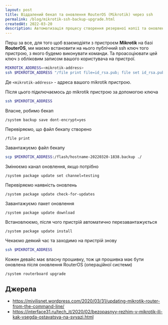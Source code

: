 ```yaml
---
layout: post
title: Віддалений бекап та оновлення RouterOS (Mikrotik) через ssh
permalink: /blog/mikrotik-ssh-backup-upgrade.html
createdAt: 2022-03-20
description: Автоматизація процесу створення резервної копії та оновлення RouterOS на пристроях Mikrotik через SSH підключення.
---
```


Перш за все, для того щоб взаємодіяти з пристроєм **Mikrotik** на базі **RouterOS**, ми маємо встановити на нього публічний ssh ключ того пристрою, з якого будемо виконувати команди. Та проасоціювати цей ключ з обліковим записом вашого користувача на пристрої.

```sh
MIKROTIK_ADDRESS=<mikrotik-address>
ssh $MIKROTIK_ADDRESS "/file print file=id_rsa.pub; file set id_rsa.pub contents=\"`cat ~/.ssh/id_rsa.pub`\"; /user ssh-keys import public-key-file=id_rsa.pub.txt user=admin;"
```

Де `<mikrotik-address>` - адреса вашого mikrotik пристрою.

Після цього підключаємось до mikrotik пристрою за допомогою ключа

```sh
ssh $MIKROTIK_ADDRESS
```

<!--more-->

Власне, робимо бекап

```routeros
/system backup save dont-encrypt=yes
```

Перевіряємо, що файл бекапу створено

```routeros
/file print
```

Завантажуємо файл бекапу

```sh
scp $MIKROTIK_ADDRESS:/flash/hostname-20220320-1838.backup ./
```

Змінюємо канал оновлення, якщо потрібно

```routeros
/system package update set channel=testing
```

Перевіряємо наявність оновлень

```routeros
/system package update check-for-updates
```

Завантажуємо пакет оновлення

```routeros
/system package update download
```

Встановлюємо, після чого пристрій автоматично перезавантажується

```routeros
/system package update install
```

Чекаємо деякий час та заходимо на пристрій знову

```sh
ssh $MIKROTIK_ADDRESS
```

Кожен девайс має власну прошивку, тож ця прошивка має бути оновлена після оновлення RouterOS (операційної системи)

```routeros
/system routerboard upgrade
```

## Джерела

- https://mivilisnet.wordpress.com/2020/03/31/updating-mikrotik-router-from-the-command-line/
- https://interface31.ru/tech_it/2020/02/bezopasnyy-rezhim-v-mikrotik-ili-kak-vsegda-ostavatsya-na-svyazi.html
